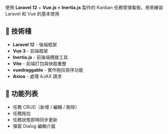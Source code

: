 
使用 **Laravel 12** + **Vue.js + Inertia.js** 製作的 Kanban 任務管理看板，用來練習 Laravel 和 Vue 的基本使用

## 🔧 技術棧
- **Laravel 12** - 後端框架
- **Vue 3** - 前端框架
- **Inertia.js** - 前後端橋接工具
- **Vite** - 前端打包與快取重整
- **vuedraggable** - 實作拖拉排序功能
- **Axios** - 處理 AJAX 請求

## 📌 功能列表
- 任務 CRUD（新增 / 編輯 / 刪除）
- 任務拖拉
- 任務狀態即時同步更新
- 彈窗 Dialog 編輯介面
